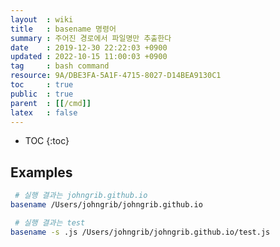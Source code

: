 ```yaml
---
layout  : wiki
title   : basename 명령어
summary : 주어진 경로에서 파일명만 추출한다
date    : 2019-12-30 22:22:03 +0900
updated : 2022-10-15 11:00:03 +0900
tag     : bash command
resource: 9A/DBE3FA-5A1F-4715-8027-D14BEA9130C1
toc     : true
public  : true
parent  : [[/cmd]]
latex   : false
---
```

* TOC
{:toc}

## Examples
```sh
 # 실행 결과는 johngrib.github.io
basename /Users/johngrib/johngrib.github.io

 # 실행 결과는 test
basename -s .js /Users/johngrib/johngrib.github.io/test.js
```

